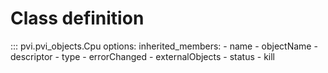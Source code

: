 # Class definition

::: pvi.pvi_objects.Cpu
    options:
        inherited_members:
            - name
            - objectName
            - descriptor
            - type
            - errorChanged
            - externalObjects
            - status
            - kill
